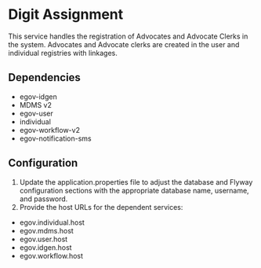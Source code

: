 # Digit Assignment

This service handles the registration of Advocates and Advocate Clerks in the system. Advocates and Advocate clerks are created in the user and individual registries with linkages.

## Dependencies

- egov-idgen
- MDMS v2
- egov-user
- individual
- egov-workflow-v2
- egov-notification-sms

## Configuration
1. Update the application.properties file to adjust the database and Flyway configuration sections with the appropriate database name, username, and password.
2. Provide the host URLs for the dependent services:
- egov.individual.host
- egov.mdms.host
- egov.user.host
- egov.idgen.host
- egov.workflow.host
